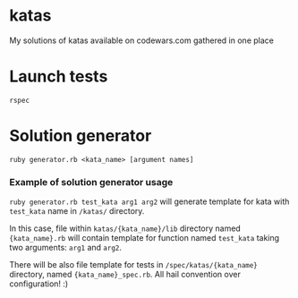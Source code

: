 # katas
My solutions of katas available on codewars.com gathered in one place
# Launch tests
`rspec`
# Solution generator
`ruby generator.rb <kata_name> [argument names]`
### Example of solution generator usage
`ruby generator.rb test_kata arg1 arg2`
will generate template for kata with `test_kata` name in `/katas/` directory.

In this case, file within `katas/{kata_name}/lib` directory named `{kata_name}.rb` will contain template for function named `test_kata` taking two arguments: `arg1` and `arg2`.

There will be also file template for tests in `/spec/katas/{kata_name}` directory, named `{kata_name}_spec.rb`. All hail convention over configuration! :)
